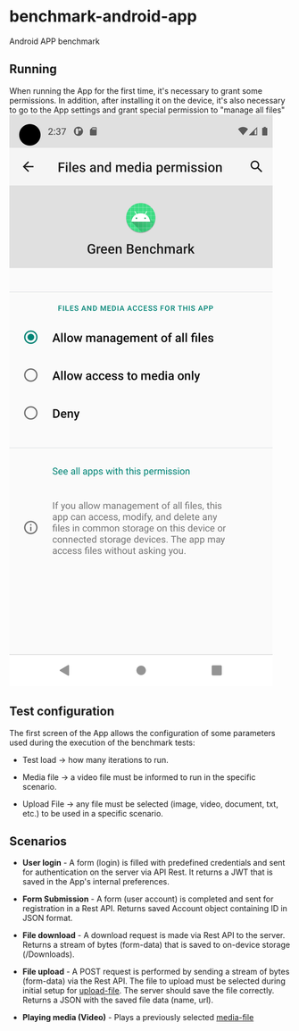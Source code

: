 # benchmark-android-app
Android APP benchmark

## Running 

When running the App for the first time, it's necessary to grant some permissions. In addition, after installing it on the device, it's also necessary to go to the App settings and grant special permission to "manage all files" ![Manage All Files](./screenshots/Screenshot_20221120_023730.png)

## <a id="test-configuration">Test configuration</a>
The first screen of the App allows the configuration of some parameters used during the execution of the benchmark tests:

* <a id="test-load">Test load</a> -> how many iterations to run.

* <a id="media-file">Media file</a>  -> a video file must be informed to run in the specific scenario.

* <a id="upload-file">Upload File</a> -> any file must be selected (image, video, document, txt, etc.) to be used in a specific scenario.

## <a id="scenarios">Scenarios</a>

- **User login** - A form (login) is filled with predefined credentials and sent for authentication on the server via API Rest. It returns a JWT that is saved in the App's internal preferences.

- **Form Submission** - A form (user account) is completed and sent for registration in a Rest API. Returns saved Account object containing ID in JSON format.

- **File download** - A download request is made via Rest API to the server. Returns a stream of bytes (form-data) that is saved to on-device storage (/Downloads).

- **File upload** - A POST request is performed by sending a stream of bytes (form-data) via the Rest API. The file to upload must be selected during initial setup for [upload-file](#upload-file). The server should save the file correctly. Returns a JSON with the saved file data (name, url).

- **Playing media (Video)** - Plays a previously selected [media-file](#media-file)